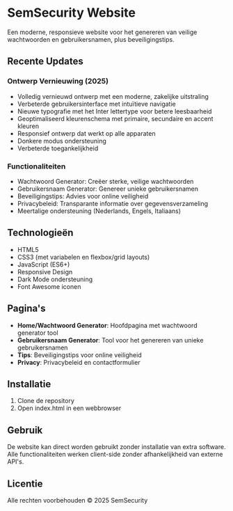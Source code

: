 # SemSecurity Website

Een moderne, responsieve website voor het genereren van veilige wachtwoorden en gebruikersnamen, plus beveiligingstips.

## Recente Updates

### Ontwerp Vernieuwing (2025)
- Volledig vernieuwd ontwerp met een moderne, zakelijke uitstraling
- Verbeterde gebruikersinterface met intuïtieve navigatie
- Nieuwe typografie met het Inter lettertype voor betere leesbaarheid
- Geoptimaliseerd kleurenschema met primaire, secundaire en accent kleuren
- Responsief ontwerp dat werkt op alle apparaten
- Donkere modus ondersteuning
- Verbeterde toegankelijkheid

### Functionaliteiten
- Wachtwoord Generator: Creëer sterke, veilige wachtwoorden
- Gebruikersnaam Generator: Genereer unieke gebruikersnamen
- Beveiligingstips: Advies voor online veiligheid
- Privacybeleid: Transparante informatie over gegevensverzameling
- Meertalige ondersteuning (Nederlands, Engels, Italiaans)

## Technologieën
- HTML5
- CSS3 (met variabelen en flexbox/grid layouts)
- JavaScript (ES6+)
- Responsive Design
- Dark Mode ondersteuning
- Font Awesome iconen

## Pagina's
- **Home/Wachtwoord Generator**: Hoofdpagina met wachtwoord generator tool
- **Gebruikersnaam Generator**: Tool voor het genereren van unieke gebruikersnamen
- **Tips**: Beveiligingstips voor online veiligheid
- **Privacy**: Privacybeleid en contactformulier

## Installatie
1. Clone de repository
2. Open index.html in een webbrowser

## Gebruik
De website kan direct worden gebruikt zonder installatie van extra software. Alle functionaliteiten werken client-side zonder afhankelijkheid van externe API's.

## Licentie
Alle rechten voorbehouden © 2025 SemSecurity